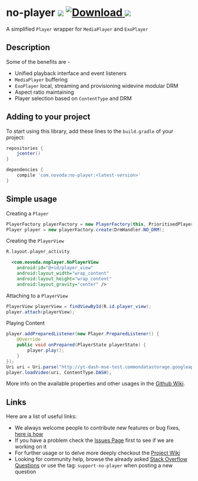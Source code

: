 # no-player [![](https://ci.novoda.com/buildStatus/icon?job=no-player)](https://ci.novoda.com/job/no-player/lastBuild/console) [![Download](https://api.bintray.com/packages/novoda/maven/no-player/images/download.svg) ](https://bintray.com/novoda/maven/no-player/_latestVersion) [![](https://raw.githubusercontent.com/novoda/novoda/master/assets/btn_apache_lisence.png)](LICENSE.txt)

A simplified `Player` wrapper for `MediaPlayer` and `ExoPlayer`

## Description

Some of the benefits are -

- Unified playback interface and event listeners
- `MediaPlayer` buffering
- `ExoPlayer` local, streaming and provisioning widevine modular DRM
- Aspect ratio maintaining 
- Player selection based on `ContentType` and DRM


## Adding to your project

To start using this library, add these lines to the `build.gradle` of your project:

```groovy
repositories {
    jcenter()
}

dependencies {
    compile 'com.novoda:no-player:<latest-version>'
}
```


## Simple usage
Creating a `Player`
```java
PlayerFactory playerFactory = new PlayerFactory(this, PrioritisedPlayers.prioritiseExoPlayer());
Player player = new playerFactory.create(DrmHandler.NO_DRM);
```
Creating the `PlayerView`
```xml
R.layout.player_activity

  <com.novoda.noplayer.NoPlayerView
    android:id="@+id/player_view"
    android:layout_width="wrap_content"
    android:layout_height="wrap_content"
    android:layout_gravity="center" />
```
Attaching to a `PlayerView`
```java
PlayerView playerView = findViewById(R.id.player_view);
player.attach(playerView);
```


Playing Content

```java
player.addPreparedListener(new Player.PreparedListener() {
    @Override
    public void onPrepared(PlayerState playerState) {
        player.play();
    }
});
Uri uri = Uri.parse("http://yt-dash-mse-test.commondatastorage.googleapis.com/media/car-20120827-manifest.mpd");
player.loadVideo(uri, ContentType.DASH);
```


More info on the available properties and other usages in the [Github Wiki](https://github.com/novoda/no-player/wiki).



## Links

Here are a list of useful links:

 * We always welcome people to contribute new features or bug fixes, [here is how](https://github.com/novoda/novoda/blob/master/CONTRIBUTING.md)
 * If you have a problem check the [Issues Page](https://github.com/novoda/no-player/issues) first to see if we are working on it
 * For further usage or to delve more deeply checkout the [Project Wiki](https://github.com/novoda/no-player/wiki)
 * Looking for community help, browse the already asked [Stack Overflow Questions](http://stackoverflow.com/questions/tagged/support-no-player) or use the tag: `support-no-player` when posting a new question  

